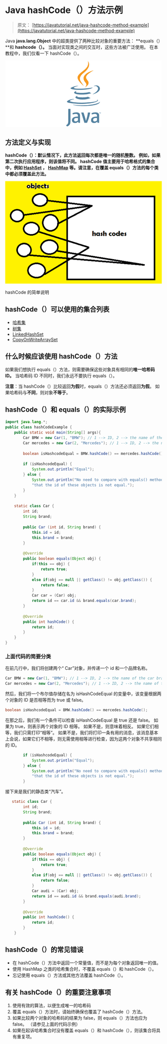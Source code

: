 # Java hashCode（）方法示例

> 原文： [https://javatutorial.net/java-hashcode-method-example](https://javatutorial.net/java-hashcode-method-example)

Java **java.lang.Object** 中的超类提供了两种比较对象的重要方法： **equals（）**和 **hashcode（）。** 当面对实现类之间的交互时，这些方法被广泛使用。 在本教程中，我们仅看一下 hashCode（）。

![java-featured-image](img/e0db051dedc1179e7424b6d998a6a772.jpg)

## 方法定义与实现

**hashCode（）：**默认情况下，此方法返回每次都是唯一的随机整数。 例如，如果第二次执行应用程序，则该值将不同。 hashCode 值主要用于哈希格式的集合中，例如 [HashSet](https://javatutorial.net/java-hashset-example) ， [HashMap](https://javatutorial.net/java-hashmap-example) 等。请注意，在覆盖 equals（）方法的每个类中都必须覆盖此方法**。**

![Different objects are stored with different ids(or the same)](img/395f4e2a8bc926fcc4992cf6a6e7cdf9.jpg)

hashCode 的简单说明

## hashCode（）可以使用的集合列表

*   [哈希集](https://docs.oracle.com/javase/7/docs/api/java/util/HashSet.html)
*   [树集](https://docs.oracle.com/javase/7/docs/api/java/util/TreeSet.html)
*   [LinkedHashSet](https://docs.oracle.com/javase/7/docs/api/java/util/LinkedHashSet.html)
*   [CopyOnWriteArraySet](https://docs.oracle.com/javase/8/docs/api/java/util/concurrent/CopyOnWriteArraySet.html)

## 什么时候应该使用 hashCode（）方法

如果我们想执行 equals（）方法，则需要确保这些对象具有相同的**唯一哈希码 ID。** 当哈希码 ID 不同时，我们永远不要执行 equals（）。

**注意**：当 hashCode（）比较返回**为假**时，equals（）方法还必须返回**为假**。 如果哈希码与**不同**，则对象**不等于**。

## hashCode（）和 equals（）的实际示例

```java
import java.lang.*;
public class hashCodeExample {
    public static void main(String[] args){ 
        Car BMW = new Car(1, "BMW"); // 1 --> ID, 2 --> the name of the car brand
        Car mercedes = new Car(2, "Mercedes"); // 1 --> ID, 2 --> the name of the car brand

        boolean isHashcodeEqual = BMW.hashCode() == mercedes.hashCode();

        if (isHashcodeEqual) {
            System.out.println("Equal");
        } else {
            System.out.println("No need to compare with equals() method as it is clear " +
            "that the id of these objects is not equal.");
        }
    }

    static class Car {
        int id;
        String brand;

        public Car (int id, String brand) {
            this.id = id;
            this.brand = brand;
        }

        @Override
        public boolean equals(Object obj) {
            if(this == obj) {
                return true;
            }
            else if(obj == null || getClass() != obj.getClass()) {
                return false;
            }
            Car car = (Car) obj;
            return id == car.id && brand.equals(car.brand);
        }

        @Override
        public int hashCode() {
            return id;
        }
    }
}
```

### 上面代码的简要分类

在前几行中，我们将创建两个“ Car”对象，并传递一个 id 和一个品牌名称。

```java
Car BMW = new Car(1, "BMW"); // 1 --> ID, 2 --> the name of the car brand
Car mercedes = new Car(2, "Mercedes"); // 1 --> ID, 2 --> the name of the car brand
```

然后，我们将一个布尔值存储在名为 isHashCodeEqual 的变量中，该变量根据两个对象的 ID 是否相等而为 true 或 false。

```java
boolean isHashcodeEqual = BMW.hashCode() == mercedes.hashCode();
```

在那之后，我们有一个条件可以检查 isHashCodeEqual 是 true 还是 false。 如果为 true，则表示两个对象的 ID 相等。 如果不是，则意味着相反。 如果它们相等，我们只需打印“相等”。 如果不是，我们将打印一条有用的消息，该消息基本上会说，如果它们不相等，则无需使用相等进行检查，因为这两个对象不共享相同的 ID。

```java
        if (isHashcodeEqual) {
            System.out.println("Equal");
        } else {
            System.out.println("No need to compare with equals() method as it is clear " +
            "that the id of these objects is not equal.");
        }
```

接下来是我们的静态类“汽车”。

```java
   static class Car {
        int id;
        String brand;

        public Car (int id, String brand) {
            this.id = id;
            this.brand = brand;
        }

        @Override
        public boolean equals(Object obj) {
            if(this == obj) {
                return true;
            }
            else if(obj == null || getClass() != obj.getClass()) {
                return false;
            }
            Car audi = (Car) obj;
            return id == audi.id && brand.equals(audi.brand);
        }

        @Override
        public int hashCode() {
            return id;
        }
    }
```

## hashCode（）的常见错误

*   在 hashCode（）方法中返回一个常量值，而不是为每个对象返回唯一的值。
*   使用 HashMap 之类的哈希集合时，不覆盖 equals（）和 hashCode（）。
*   忘记使用 equals（）方法或其他方法覆盖 hashCode（）。

## 有关 hashCode（）的重要注意事项

1.  使用有效的算法，以便生成唯一的哈希码
2.  覆盖 equals（）方法时，请始终确保也覆盖了 hashCode（）方法。
3.  如果比较两个对象的哈希码的结果为 false，则 equals（）方法也应为 false。 （请参见上面的代码示例）
4.  如果在起诉哈希集合时没有覆盖 equals（）和 hashCode（），则该集合将具有重复项。